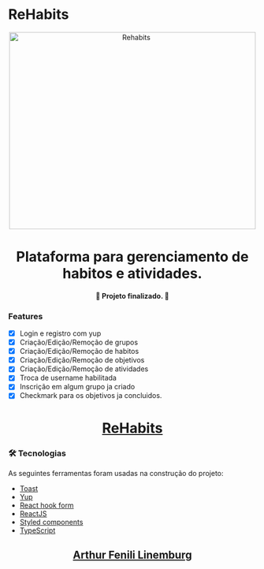 # ReHabits

<div align="center">
  <img height=400px width=500px src="https://imgur.com/a2DTq3o" alt="Rehabits" border="0">
</div>

<h1 align="center">Plataforma para gerenciamento de habitos e atividades.</h1>

<h4 align="center"> 
	🚀 Projeto finalizado. 🚀
</h4>

### Features

- [x] Login e registro com yup
- [x] Criação/Edição/Remoção de grupos
- [x] Criação/Edição/Remoção de habitos
- [x] Criação/Edição/Remoção de objetivos
- [x] Criação/Edição/Remoção de atividades
- [x] Troca de username habilitada
- [x] Inscrição em algum grupo ja criado
- [x] Checkmark para os objetivos ja concluidos.

<h1 align="center">
  <a href="https://rehabits.vercel.app/">ReHabits</a>
</h1>

### 🛠 Tecnologias

As seguintes ferramentas foram usadas na construção do projeto:

- [Toast](https://react-hot-toast.com/)
- [Yup](https://github.com/jquense/yup)
- [React hook form](https://react-hook-form.com/)
- [ReactJS](https://pt-br.reactjs.org/)
- [Styled components](https://styled-components.com/docs/basics)
- [TypeScript](https://www.typescriptlang.org/)

<h2 align="center"><a href="https://www.linkedin.com/in/arthur-fenili-linemburg-ab8936184/">Arthur Fenili Linemburg</a></h2>

